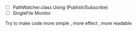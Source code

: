 - [ ] PathWatcher.class Using (Publish/Subscribe)
- [ ] SingleFile Monitor

Try to make code more simple , more effect , more readable